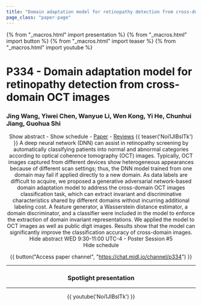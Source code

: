```yaml
---
title: "Domain adaptation model for retinopathy detection from cross-domain OCT images"
page_class: "paper-page"
---
```


{% from "_macros.html" import presentation %}
{% from "_macros.html" import button %}
{% from "_macros.html" import teaser %}
{% from "_macros.html" import youtube %}

# P334 - Domain adaptation model for retinopathy detection from cross-domain OCT images


### Jing Wang, Yiwei Chen, Wanyue Li, Wen Kong, Yi He, Chunhui Jiang, Guohua Shi

<center><a class="toggle_visibility" data-selector=".paper_abstract" data-level="3">Show abstract</a>
        - <a class="toggle_visibility" data-selector=".paper_qa" data-level="3">Show schedule</a>
        - <a href="https://openreview.net/pdf?id=h5z-R09QRm">Paper</a>
        - <a href="https://openreview.net/forum?id=h5z-R09QRm">Reviews</a>
        {{ teaser('Noi1JIBsITk') }}

<span class="paper_abstract">
        A deep neural network (DNN) can assist in retinopathy screening by automatically classifying patients into normal and abnormal categories according to optical coherence tomography (OCT) images. Typically, OCT images captured from different devices show heterogeneous appearances because of different scan settings; thus, the DNN model trained from one domain may fail if applied directly to a new domain. As data labels are difficult to acquire, we proposed a generative adversarial network-based domain adaptation model to address the cross-domain OCT images classification task, which can extract invariant and discriminative characteristics shared by different domains without incurring additional labeling cost. A feature generator, a Wasserstein distance estimator, a domain discriminator, and a classifier were included in the model to enforce the extraction of domain invariant representations. We applied the model to OCT images as well as public digit images. Results show that the model can significantly improve the classification accuracy of cross-domain images.
        <span class="actions">
  <br/>
  <a class="toggle_visibility" data-level="2">Hide abstract</a></span>
</span>

<span class="paper_qa">
        WED 9:30-11:00 UTC-4 - Poster Session #5
        <br/>
        <span class="actions"><a class="toggle_visibility" data-level="2">Hide schedule</a></span>
</span>

{{ button("Access paper channel", "https://chat.midl.io/channel/p334") }}

---

### Spotlight presentation

---

{{ youtube('Noi1JIBsITk') }}